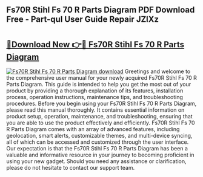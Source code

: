 ## Fs70R Stihl Fs 70 R Parts Diagram PDF Download Free - Part-quI User Guide Repair JZlXz

# <h2><a href="http://dftmwa8.blite.top/?on=Fs70R+Stihl+Fs+70+R+Parts+Diagram">🔗Download New 👉🔴 Fs70R Stihl Fs 70 R Parts Diagram</a></h2>

[![Fs70R Stihl Fs 70 R Parts Diagram download](https://i.imgur.com/lujVjoI.png)](http://dftmwa8.blite.top/?on=Fs70R+Stihl+Fs+70+R+Parts+Diagram)
Greetings and welcome to the comprehensive user manual for your newly acquired Fs70R Stihl Fs 70 R Parts Diagram. This guide is intended to help you get the most out of your product by providing a thorough explanation of its features, installation process, operation instructions, maintenance tips, and troubleshooting procedures. Before you begin using your Fs70R Stihl Fs 70 R Parts Diagram, please read this manual thoroughly. It contains essential information on product setup, operation, maintenance, and troubleshooting, ensuring that you are able to use the product effectively and efficiently. Fs70R Stihl Fs 70 R Parts Diagram comes with an array of advanced features, including geolocation, smart alerts, customizable themes, and multi-device syncing, all of which can be accessed and customized through the user interface. Our expectation is that the Fs70R Stihl Fs 70 R Parts Diagram has been a valuable and informative resource in your journey to becoming proficient in using your new gadget. Should you need any assistance or clarification, please do not hesitate to contact our support team.
